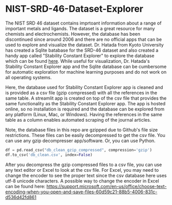 # NIST-SRD-46-Dataset-Explorer

The NIST SRD 46 dataset contains imprtoant information about a range of important metals and ligands. The dataset is a great resource for many chemists and electrochemists. However, the database has been discontinued since around 2006 and there are no official apps that can be used to explore and visualize the dataset. Dr. Hatada from Kyoto University has created a Sqlite batabase for the SRD-46 dataset and also created a handy app called "Stability Constant Explorer" to explore the database which can be found [here](https://github.com/n-hatada/stability-constant-explorer). While useful for visualization, Dr. Hatada's Stability Constant Explorer app and the Sqlite database can be cumbersome for automatic exploration for machine learning purposes and do not work on all operating systems. 

Here, the database used for Stability Constant Explorer app is cleaned and is provided as a csv file (gzip compressed) with all the references in the same table. A streamlit app is created on top of the csv file that provides the same functionality as the Stability Constant Explorer app. The app is hosted online, so no installation is required and the database can be explored from any platform (Linux, Mac, or Windows). Having the references in the same table as a column enables automated scraping of the journal articles.

Note, the database files in this repo are gzipped due to Github's file size restrictions. These files can be easily decompressed to get the csv file. You can use any gzip decompresser app/software. Or, you can use Python.

```python
df = pd.read_csv("db_clean_gzip_compressed", compression='gzip')
df.to_csv('db_clean.csv', index=False) 
```
After you decompress the gzip compressed files to a csv file, you can use any text editor or Excel to look at the csv file. For Excel, you may need to change the encoder to see the proper text since the csv database here uses utf-8 unicode characters. A possible way to change the encoder in Excel can be found here:
https://support.microsoft.com/en-us/office/choose-text-encoding-when-you-open-and-save-files-60d59c21-88b5-4006-831c-d536d42fd861
